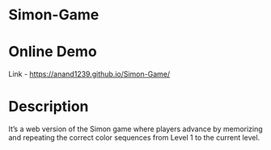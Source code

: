 # Simon-Game

# Online Demo
Link - https://anand1239.github.io/Simon-Game/

# Description
It’s a web version of the Simon game where players advance by memorizing and repeating the correct color sequences from Level 1 to the current level.
